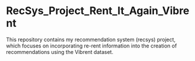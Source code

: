 # RecSys_Project_Rent_It_Again_Vibrent
 This repository contains my recommendation system (recsys) project, which focuses on incorporating re-rent information into the creation of recommendations using the Vibrent dataset.
